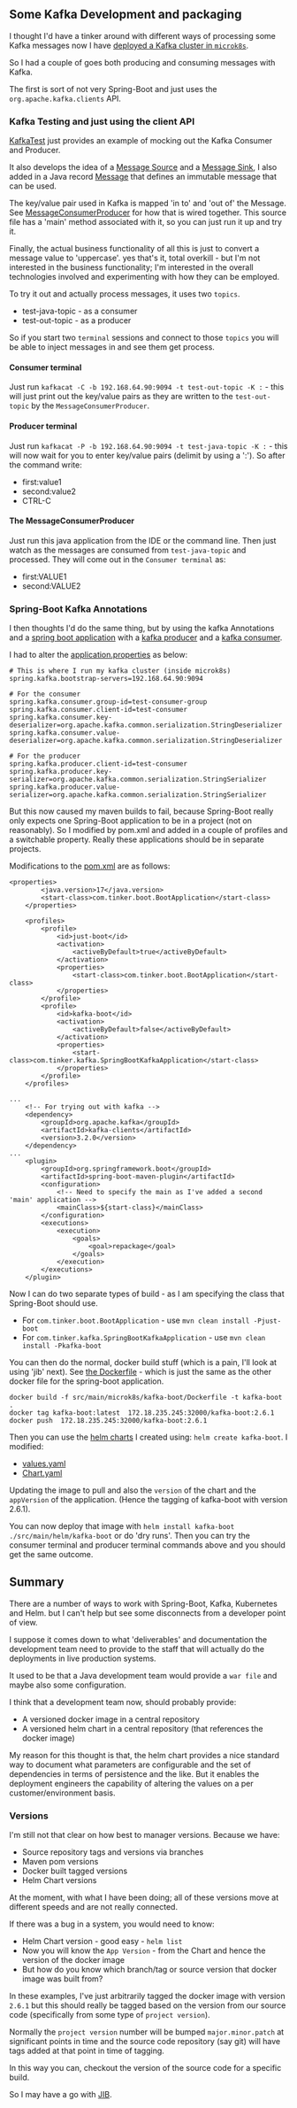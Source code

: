 ## Some Kafka Development and packaging

I thought I'd have a tinker around with different ways of processing some Kafka messages
now I have [deployed a Kafka cluster in `microk8s`](../../../../BitnamiKafkaHelm.md).

So I had a couple of goes both producing and consuming messages with Kafka.

The first is sort of not very Spring-Boot and just uses the `org.apache.kafka.clients` API.


### Kafka Testing and just using the client API
[KafkaTest](../../../test/java/com/tinker/kafka/KafkaTest.java) just provides an example
of mocking out the Kafka Consumer and Producer.

It also develops the idea of a [Message Source](../../../main/java/com/tinker/kafka/MessageSource.java) and
a [Message Sink](../../../main/java/com/tinker/kafka/MessageSink.java), I also added in a Java record
[Message](../../../main/java/com/tinker/kafka/Message.java) that defines an immutable message that can be used.

The key/value pair used in Kafka is mapped 'in to' and 'out of' the Message.
See [MessageConsumerProducer](../../../main/java/com/tinker/kafka/MessageConsumerProducer.java) for how that is wired
together. This source file has a 'main' method associated with it, so you can just run it up and try it.

Finally, the actual business functionality of all this is just to convert a message value to 'uppercase'.
yes that's it, total overkill - but I'm not interested in the business functionality; I'm interested in the
overall technologies involved and experimenting with how they can be employed.

To try it out and actually process messages, it uses two `topics`.
- test-java-topic - as a consumer
- test-out-topic - as a producer

So if you start two `terminal` sessions and connect to those `topics` you will be able to inject messages in
and see them get process.

#### Consumer terminal
Just run `kafkacat -C -b 192.168.64.90:9094 -t test-out-topic -K :` - this will just print out the key/value
pairs as they are written to the `test-out-topic` by the `MessageConsumerProducer`.

#### Producer terminal
Just run `kafkacat -P -b 192.168.64.90:9094 -t test-java-topic -K :` - this will now wait for you to enter key/value
pairs (delimit by using a ':'). So after the command write:
- first:value1
- second:value2
- CTRL-C

#### The MessageConsumerProducer
Just run this java application from the IDE or the command line.
Then just watch as the messages are consumed from `test-java-topic` and processed. They will come out
in the `Consumer terminal` as:
- first:VALUE1
- second:VALUE2

### Spring-Boot Kafka Annotations
I then thoughts I'd do the same thing, but by using the kafka Annotations and a 
[spring boot application](../../../main/java/com/tinker/kafka/SpringBootKafkaApplication.java) with
a [kafka producer](../../../main/java/com/tinker/kafka/SpringBootKafkaProducer.java) and a
[kafka consumer](../../../main/java/com/tinker/kafka/SpringBootKafkaConsumer.java).

I had to alter the [application.properties](../../../main/resources/application.properties) as below:
```
# This is where I run my kafka cluster (inside microk8s)
spring.kafka.bootstrap-servers=192.168.64.90:9094

# For the consumer
spring.kafka.consumer.group-id=test-consumer-group
spring.kafka.consumer.client-id=test-consumer
spring.kafka.consumer.key-deserializer=org.apache.kafka.common.serialization.StringDeserializer
spring.kafka.consumer.value-deserializer=org.apache.kafka.common.serialization.StringDeserializer

# For the producer
spring.kafka.producer.client-id=test-consumer
spring.kafka.producer.key-serializer=org.apache.kafka.common.serialization.StringSerializer
spring.kafka.producer.value-serializer=org.apache.kafka.common.serialization.StringSerializer
```

But this now caused my maven builds to fail, because Spring-Boot really only expects one Spring-Boot application
to be in a project (not on reasonably).
So I modified by pom.xml and added in a couple of profiles and a switchable property. Really these applications should
be in separate projects.

Modifications to the [pom.xml](../../../../pom.xml) are as follows:
```
<properties>
		<java.version>17</java.version>
		<start-class>com.tinker.boot.BootApplication</start-class>
	</properties>

	<profiles>
		<profile>
			<id>just-boot</id>
			<activation>
				<activeByDefault>true</activeByDefault>
			</activation>
			<properties>
				<start-class>com.tinker.boot.BootApplication</start-class>
			</properties>
		</profile>
		<profile>
			<id>kafka-boot</id>
			<activation>
				<activeByDefault>false</activeByDefault>
			</activation>
			<properties>
				<start-class>com.tinker.kafka.SpringBootKafkaApplication</start-class>
			</properties>
		</profile>
	</profiles>

...
    <!-- For trying out with kafka -->
    <dependency>
        <groupId>org.apache.kafka</groupId>
        <artifactId>kafka-clients</artifactId>
        <version>3.2.0</version>
    </dependency>
...
    <plugin>
        <groupId>org.springframework.boot</groupId>
        <artifactId>spring-boot-maven-plugin</artifactId>
        <configuration>
            <!-- Need to specify the main as I've added a second 'main' application -->
            <mainClass>${start-class}</mainClass>
        </configuration>
        <executions>
            <execution>
                <goals>
                    <goal>repackage</goal>
                </goals>
            </execution>
        </executions>
    </plugin>
```

Now I can do two separate types of build - as I am specifying the class that Spring-Boot should use.
- For `com.tinker.boot.BootApplication` - use `mvn clean install -Pjust-boot`
- For `com.tinker.kafka.SpringBootKafkaApplication` - use `mvn clean install -Pkafka-boot`

You can then do the normal, docker build stuff (which is a pain, I'll look at using 'jib' next).
See [the Dockerfile](Dockerfile) - which is just the same as the other docker file for the spring-boot
application.

```
docker build -f src/main/microk8s/kafka-boot/Dockerfile -t kafka-boot .
docker tag kafka-boot:latest  172.18.235.245:32000/kafka-boot:2.6.1
docker push  172.18.235.245:32000/kafka-boot:2.6.1
```

Then you can use the [helm charts](../../../main/helm/kafka-boot) I created using:
`helm create kafka-boot`. I modified:
- [values.yaml](../../../main/helm/kafka-boot/values.yaml)
- [Chart.yaml](../../../main/helm/kafka-boot/Chart.yaml)

Updating the image to pull and also the `version` of the chart and the `appVersion` of the application.
(Hence the tagging of kafka-boot with version 2.6.1).

You can now deploy that image with `helm install kafka-boot ./src/main/helm/kafka-boot` or do 'dry runs'.
Then you can try the consumer terminal and producer terminal commands above and you should get the same outcome.

## Summary
There are a number of ways to work with Spring-Boot, Kafka, Kubernetes and Helm. but I can't help but see some
disconnects from a developer point of view.

I suppose it comes down to what 'deliverables' and documentation the development team need to provide to the
staff that will actually do the deployments in live production systems.

It used to be that a Java development team would provide a `war file` and maybe also some configuration.

I think that a development team now, should probably provide:
- A versioned docker image in a central repository
- A versioned helm chart in a central repository (that references the docker image)

My reason for this thought is that, the helm chart provides a nice standard way to document what parameters
are configurable and the set of dependencies in terms of persistence and the like.
But it enables the deployment engineers the capability of altering the values on a per customer/environment basis.

### Versions
I'm still not that clear on how best to manager versions. Because we have:
- Source repository tags and versions via branches
- Maven pom versions
- Docker built tagged versions
- Helm Chart versions

At the moment, with what I have been doing; all of these versions move at different speeds and are not really 
connected.

If there was a bug in a system, you would need to know:
- Helm Chart version - good easy - `helm list`
- Now you will know the `App Version` - from the Chart and hence the version of the docker image
- But how do you know which branch/tag or source version that docker image was built from?

In these examples, I've just arbitrarily tagged the docker image with version `2.6.1` but this should
really be tagged based on the version from our source code (specifically from some type of `project version`).

Normally the `project version` number will be bumped `major.minor.patch` at significant points in time
and the source code repository (say git) will have tags added at that point in time of tagging.

In this way you can, checkout the version of the source code for a specific build. 

So I may have a go with [JIB](https://www.baeldung.com/jib-dockerizing). 



